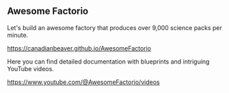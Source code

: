 ## Awesome Factorio

Let's build an awesome factory that produces over 9,000 science packs per minute.

https://canadianbeaver.github.io/AwesomeFactorio

Here you can find detailed documentation with blueprints and intriguing YouTube videos.

https://www.youtube.com/@AwesomeFactorio/videos
